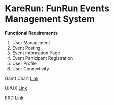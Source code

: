 # KareRun: FunRun Events Management System

**Functional Requirements**
1. User Management
2. Event Posting
3. Event Information Page 
4. Event Participant Registration
5. User Profile
6. User Connectivity

Gantt Chart [Link](https://docs.google.com/spreadsheets/d/19w6qpC_Kcdt7AYS_Wfpsvr5c3wvWnGcr99T-M9xfi18/edit?usp=sharing)

UI/UX [Link](https://www.figma.com/design/epB9ewXAHRTf5iTgv2dJ6g/Karerun?node-id=0-1&t=JPYRBPPyPp1dThRC-1)

ERD [Link](https://online.visual-paradigm.com/share.jsp?lightbox=1&highlight=0000ff&edit=https%3A%2F%2Fonline.visual-paradigm.com%2Fshare.jsp%3Fid%3D333233303932372d35%23diagram%3Aworkspace%3Dkdjjxiit%26proj%3D0%26id%3D5&editBlankUrl=https%3A%2F%2Fonline.visual-paradigm.com%2Fapp%2Fdiagrams%2F%23diagram%3Aproj%3D0%26vpov%3D16.3%26vpob%3D20220410%26client%3D1%26edit%3D_blank&layers=1&nav=1&title=Karerun_ERD&vpov=16.3&vpob=20220410#R3cU2FsdyGVkX1n8k9q00TSJvun3WeOv8k0oCVcYgikbqnZE76AeVY%3Dz8WHgKK5GYPUqBgia6z60GDQz%2FUlR9nRUKygOoiwOA6VQiYjbwsfih31LgQ9FLidbiKeSCsj2gf3zdra6q271sx6erktml0eB%2FrTuZQEiwdA%2BEe5sEpYCPtdNGJ4IHQn%2BOFVkPJ8Huy%2Fmgy%2BWyhlxSlFn51wNX8a3UlJUnVCJtHTiTxLI5%2BFRp9y%2B%2BJW7%2F75kFE8kjVdaLxcsnCbuaiGTdsXSBZNP%2FG0BsS%2FK4D44coSUl%2BOtnfP4YHnJ4BOq9SN0O82qT1H0tQpeVeuzccCtS86VPrlhItJGxxgCzYoNLY0TJ5pEFDimm10bYmI9krx9T1Ss6huPFtm2aPxuXkosmua3SI6ZLKW9N31OkU95VTj9n7QJKWq73CN7ehJ6AIZtLhpD6YBS%2FtAcIs4AbvNbkAxF%2Fev7IvrTRoBxB4mZVqqwSn8eQo6YXuFwHgIYUspmgupCNfThO7bpugntTi63%2B0oKh4Z7aSjxTkqhqg9bgqmVygB5IgdJ59HLIsXF4MJQe11nsRE%2Fu9Y%2FNVvl6fPg11ANQ48i%2FozknGmiAIW2RH1zOPmjARFsowKouon6dlfldj2xwBz5impInG%2BHI0xWH08jla2lnCtrW3gAz12Zc3NjCcjfo%2BW1E039KxZ%2B%2FyjssZC9bZHfFGUv%2FQQkymWIaHpfUBnz2O7Gt5l77eLqr8iKYRygaQ4rxKVXAJ1UY%2Bhg3y4GJ72hYfcqerdHdKis9ZPqH4QPMDHQzjzYPJmnAGeUdgfeD%2Fws4zVa0IE1PtJ%2F9h1CVLt%2B30NmBpVn5sfQ4dWOfcA8HlqTyfTlb6uFYJM96OIwoernZNkBlDk%2FTMrOyH0VYSQVDqlF0%2BqumEfEmT%2Bg%2F1HVPwMufHal3FiwaU541%2F0wSmwoCVGcgMYOCpi%2FK2ZTZ%2F6xhJwdva9L9XHOQHp5ZML1oYYBwATOeNjzMZxqhCovAzOgC14Sv0p8bB%2FDB%2B6uoLZuI%2FsDnbRNn0nJl7cHy%2FQ0eyYz9JUdIQiNqlGciRqOiU49R6xVZWNHVmgCgvf6AIn%2FRe9mSIWTy7wYAKbw5gNHsP98LHpNgemsYF5ZEaxuFM%2Fhq%2FF6Ulz4LucAwaA2G37dm1gviUu3bzg96d0uEus72xIRUkoTGjxIkzrAPmfwdiE04t1zcYbVxIptMr%2FKtei4ffnJ%2FYQjNyFoFxZW2XI47Gyirw6oipmzVLOs%2Bprn%2FApbG41hfYo52u1CAjLe5bTdTTJmaDgPQ%2F7q8v35Y1YCTGNy3Rb1CAVf7j66XhLlJPrWWWceh6sZzZDx06OPfeOZOEmZMEyMuDSnBEgRhY%2F%2BFy%2Bk1GgdDjGJ0QrH%2Bkz3y0%2FpzDhwaQvtkWShVB4gSYi8r86exyR0GQBCp5Qf%2FNtEQ%2FSUxugAsf%2FeL%2BcPx%2BbglWVrY%2FLIr52vZBM%2Bbn2DhhrxMwxalmQ183GHrqXQD12Eds92JqRfWuWRyFVpDWkovemtjxQDt4IziG%2FjuTfOWkOGrWJ7UjpwHqPoM1tqdqd6pfnsnt3iHubU01JXKLzoeI1nWpl4K02wdzVBcvAq%2B2i%2BCfWP6we13NINFDhG1jOw%2B%2FgaA5EszEeyEtNTP0GPb%2FmGXw1YLcaJOW7QVZz2gqs03SbI1cw%2BGThkvCeoIBWr4cqKB9k4BVgu2RHRI0Oz4hHc3V14yZvh%2FU%2BrLOv9Rcv%2Fl8JRxhMklrmRUoHM%2F08XK8M%2B5jpRrTtTtb8c5BAR%2BdO%2FErOcD0B12mk6OLZl3PQXD2H9OJ8893PiwZ09x8z%2BknA%2F4SuSam9cxnGayIJ8bslNQsgGk4dRb3UpitM6og88tFSNSg0VMyP3%2FYZh%2Byr01uIQvO5FbVfghcvlFLJkZxAk4oAFaS7zU1pPUfo%2BsnInI21ila%2Fw7fWrr1y%2Fk0%2BJs3QZ5UoE1ctVv4FzVtKMN%2By0BC9GclP4bKyvEXyzPXPLpy7rJhECS45Yap2xI1uIPBbdDmOoXJsF8HfzZ6YkeoQLkHqccosSojrJ9r12S6Af1SLOVt0bG0KW%2FYjNYE3RPI3P6yEU6HUlBRLQsmfMmDrJjTJxcv4G15Er%2BhTYWsjwTMFZX3Ctoij8KnyDqIlpq3m2WkfvdaVWewBsbAeNbggDAn9d140w1aIq078VwBQrEfGGChomFT7VRS2S8UNIoMo3vsFqhEEkdc0dXXSsIyovbedIb7DizkDUo7xSZkpONsddJHOjjWnSXZt%2BgTEcHRP4CW2ID3l9Tb8gZE9zwir8q1MhVi3FHe1qSX5Qbpo4MJYsMBl2P2akS%2FOLvR%2Bb3lrZp9eof0mElHGbiE4GbzW1mOK19Rwt%2BtgM5ZN%2FlXhcGDXpD77Bp4HgGy2nVceciTmMQEeh%2B2pA287rN6GGqcVPxm%2FdzSuvdZleq79tRzt25Tnx7iZjkWi%2FqlH2BQDxXx%2BuMMUaRIQoy4Yglmm2LbAqEdR7ReQBjp71zF2vdQeggB3P9fszMXodFmrzmpgXyp4qYgikiZSWUCc8k6bjjqx%2Btt7ZUBSAXCerqCKe7%2BBkxJebyextr2MxhSa9Cf3JPgUPH3c1iiHXHgWSPr2OrF%2BpL%2F74regjOtFwmlaxHcd8d3zwMaCJIlewth1nIUoAnLZZ6VkUuR4ofUdJ88%2BVUSIFLwckTd3jKp7%2BEtSYSUue3m6g8qf%2FlRz530ihUFblFFmqTNuOz8tfjnuWJ5XwS8hF7rRe1iKPGbaOFud3F2KZhE4xChxMQEixYViJ9YUrIrKmqScRiQw3u32LnIjEG1Z%2BevVrOPE0d9nGVjB2BGzHIDSzmKcpDYMqw70VEgZmrmGUrqxqPiWi7YjsbIY9Xqb34vWFlhqTh4gY6I9NiIpxEU8a%2F0SAprP8lSHjCAJrWlCiE7yOCeO97y7TlF2L%2B5WqTz8HUJ09ISle4A3sauURrEHBBx0gxvTEo6TYdYCGecdQA6UPuZJs1K%2Fp0nFRDnZ%2Fm8nkyP7AL0XuEMfUHTuQhW2eIp%2FBlhmD7%2FjFQ8IrYpEqgfALf4J8f8Zunnt5PLV8w5XXgZExn%2BcZStV5hwG4ncemb4nrAAYzM2NxPfGNau5B7vSNwghMp1oKbVSWwZ0qeQQsm5Zu9GgBAU8%2FZL1C3WXjFkplGYLtd4nPp3N8s%2Bvb8x3utNNezwIrZsRNck2IoAtxx6H2HG9J2bO4Xbs%2Baji6HJ93%2F%2BCWl5H15EwwdYqnOu9jlqBRSg6kNp7107y2oMjAKzOHT2Qj2NqfH2FfSfUfoHi0F1I0XO5ES4CTBov1KEwOSKWB8QBvh%2BOIUKSpGJxDRuRsiOgxxccnXU%2F3e8ZcSZMk3dwy6FUTM3y38qNowJ9sNgO4IOvH02soEd2DaPdB4aAGiXMWv8ICUZoPOw5VAd%2F%2F4B%2FFuEtY%2BXwcrFFg3vfztrSW2jNyC%2FpHNUPl2X%2Ffqcxa5MGY073ySHzX8kaeSQqRI%2FjjDqjFcY%2BkzClXoAeXJ5xHGAMGko6RA0KF6nNdrWQTQiyjTHFr4CRjfdlXB8bCyD%2Fmlv6ltMSoOEXcdPsP9ldfOdpQbd8BP7%2BV7wLRXejWpCC9GhFAfEQJSWRfe7vAoyEyUhVmiO7ZX69gDgjTEyIzzD8fl3uEclG%2B0fAZnLb94LTCTAHRnzWEECirG7PnUd2LERHDyJqDuKNE57GeHGKyO5WiYfHSGnJZxJYMuMuwdbYAVOV4d8Pxl4TStq5JnB81qzWHkDrW4647tfs384On7jJBAuwifukeU88j%2FYrShtyCiAyzFBXRyoEL6CNr%2Bnx1OvHtRMd%2FwA3fz24HfKn88TnqARrDP7q1DTDw5vEbpWHijbAMPLhvUgnYLUeP9UPTD5qYTWLeOlXh%2FI3lf%2FoMcyNxuCzfggtiHCDqV0ACaWY%2F2gz%2FUtDaUDao33ce6qTWxNryTCo4EoT8JN8JTHPRtlhJybCWdnZ7iAcuLIGd8lkO2Ce725MLLYgB6GnTeW2KeGFp7WiDKk15sv%2FWnEqpSMKp3mQedZn9jNc6%2F%2BlnRbe7OBlyC3Cj1RSSlF8YibvUtygsGnyqP0AXE73sKib7T5GdIWxiclKcGo%2FP3fo7pRAPVHPhZMRx1HGQV4aS06vCj1Lmefk7JVv2yivpLydxJl1csSUtz2Y8TDpVUeL7jLNBp8oVvc05KhjhEzjBNTZj8Ph1o8T56OYuJqMpU2s7VQaWwA9tRdEW3yyChRYXPEUg4omO8tvCHmB6QZ5NyRj%2BEk8JENMuumRBP%2BzZ1MHmwJ4rNGwrrhcMfpdtDl3qwT29ZnIQgYxWZtQdkwH7QGxtn0gMGnoO4c9hxFw%2FhOGiq5%2FAnsbohx8MmdXUMVHt4bxzuB9rVbdW7CUue8oqHs0NMH5Q0vk3pg5kJYTdMVlFtaz4fteOQ8HwNHchYdm7wCCVMiejSLZNi2YQ73H4IdWGApX4wpCbEkO2ijFhA2oLXnoT%2Fj057Cbpsv5z%2F0ndR89s9%2FvAXaIJbN9tInP%2FeKcyJeTNkt6l5lCPV6U%2FgJlopFXo4AISaAMHF5190wHENM5jEjkeGcRl%2BxnlKhaxGGf1s08HH%2FF2FInFCftY3kkl2X3SN76Ogclww0B8DfhfisyuctfkbJ0n%2BjzV2fk4DxEK6byam3W%2BMjbdJzjKz%2FPwVJAzzRQuFsYsLsnDeKRWAWvDmD8r%2FsUIWZg7%2B%2FoEmhm53QnNHn7MPvkjMeKHrRaeno8IR4dk56IgO%2F4ORGlRaazpjRJftk65CJ%2FESAHfRPeID5JmXGCwS%2FdrNoCpylVcsTTl%2FK5RSzF%2B%2B5m%2FWb%2FrIjnJHyfMDFsy8QTpcn3jQg%2Fc1O3lNUHrQE%2FijaSvvqT8GlGSP6ZEyF7mqgsRCpQHlr5lwhhNANBF6rXd0hlxAvWkOOXoRxA2%2FaNeRxfGRyk6dO4DUT9TUe8wUdfA3AzM4H2wYtyXKuV4qKw3e8w33PxwAqDhO%2BOKMQKALupgmknayCC01fw6zOZzEgkx5lNKZeRyaTetTNYw319pvKQZE6gzU8%2Fs14peKxzpIit1W11piBtwlHAWrbTbKigHEqqVZEUMS5KZA6XBQ0qRGbmvYRC1sxHbGUlnmyNkUwcJRpPTlzi%2B79kpKSgbBHTNksfrNpusXsO5yLK8UgvOagAEOvhKHZbB6iASb%2BrkB5szZPlRSU5RQat5%2BBA1YLUfSPR2ZhbJLvSgPy7fhLYy4UKc4dNW3FOI7KJzrqjmzz70GIkhEVyRnF8brm6C4R9LAOSlpeY6dyalrEsDx6JnEYVVDWrmFXT%2BtDKkfAkEorPCITyD1VpbW%2FehTv%2FZr%2FJaCdxhlyWj3s6E4LlsSe1fgfmkxcxS7aUbNlI%2BW8vhq6w%2F9yXkRdSt%2FH8%2FzUpo3M2jPSqtE%2BY0qUmzi8kTBQPmNDRaDYGtmoST5COGWas2N%2Fh%2FKGVMYTEku5gKnPXCUY8jni%2FoBsz7ysMbnLMd6DWBd9KbnlyBLpF4gIvEEy94kwAnGW7pZIDN5vBV2RcMJ0biPisxEEIFxMPY8Z9MOfVkPwKCT43yPid2Hg4qJ84liY%2BjQl0ZxrJ1KtpkEsPmyCJS9SOCpZYzWzgtgERtNx0WuY33%2BImTmomX13mW1H3E31kPyQcHhgYE2GbZgzvxUFDndlrXnHxlN23D7C%2BtuLUfT6IqRl8CwR0wptFB1x4iE17pdy0L8YpclfaDi9ov3W%2FwA8oTFz3FBAUAfO0PckhCqYf74u1O1DPYQQbkVovdJxDNJkVMw29gVA85PFzeC3U%2FJKgD7dH5b7LUz%2Bfp83UFb%2B9IV7Fs5ENOBl%2BNoYgDuPOylHfc9tqbWjboSg9%2F1jyov3b5I%2BMorXCY%2BsfO3LBigYLDIHb0o2%2FcAEJTn3iiLj1CaQmzXvf9lOQ5qQ5G%2Fas9yqQMCh3MhCFU2IBTQQDTI0zdG1h%2B15%2BG%2B6R2msqRHTD1J3TiB7Z5I0I22FfzpD3%2FbTjvW2lS%2FwznbScC9yLoPonkmkdyfPHgegyPjhAtCqZOTeZp7Beh81WNn0x1dElrLwNoTtv2ViiWZexA6COwrtwqygyzA%2Bd5RjJP4hAyurPyA6fZMu8vZmPO0c0iBOs5cwtYO4Nl4865NPx72gC6iEOptmBW2DtDl%2B5n6JcGJ3zJQqR%2B1PALa1Tj6jTWPsezbZuuB6Ktqr%2Bka7EgEelYxOpoB4MueDmpXbOmHrm8w3wLHaltXnGwjnPsZ%2FeS1T6ewBCqsIXVslTYhI6UWlKZPUZf%2FO1jgzvO4cJnulYZXOvCxN2emDhmWyKJu4qO%2FvrlXD2EX%2Fzym3%2BHfupQbC%2Bsefu4SrQejYkMyMx5F84MCBmMCCRoXts8yMpDjBFtDlm9XHtmvAS5pUq5EtN7gw8uXWqfofT00shbqxPvhrGTdppJYFb%2F%2BHMu%2BSkj26YtnWedmF7BT2L%2FQYrP5htiG0bbyManCVN8DTDVUzcDs0kGvA6c%2FnLohEcPnc9YqeM0T%2BeuzAgdxD0FWZWGY%2FMo688mfcFaAdfVBLRMowbmSHNbQ%2BjLzxIqY2%2BIQx4%2B1ytvkaVm7sz%2B97JSohP4P7ojcFZsHBehkfAvqqbCN5jX6apmydFtxlK0jbutntE%2B7gM922dKIdc7gn0jyqpcmBNHb5cuRgh3NQCLITRJxhJmWHIrnYRrJcVmwjutHuaG0Ft2ZiVve8VfatwGYtd59acmdKJNmteAlltWyv2mefTF8VBORKg9VQ56qJZOcsTLPH%2Fp51AF9QBVN3Bcw33RrDDDy%2FdUXiawhv4jT1R3LrPQVAe1Hk7yTlFJ00slvbxe3eg%2Fywu56os%2BsYv5IOF91EKK%2BGjwHVtyPtVH2In1UMFUO24A7VO1aiklT5x9y29XfAvtBRu8FdoLchn9ZlW%2FQ1QeXptoGG%2BejDokJXIHHN3hNrGfsi2z7EB%2FJnD69zdANHJ0JWV76Gbmx3oZ3ZqC0obUV0p3ts%2BiGcJvMSuXmhAumEJ9uYF1XlsikzDmDm5Bh4wIuPjsBh3o0HTou%2F%2FS01AWhwzwG46t3W6ej6IMkac3TG9HycEA4Gu1NAL4X3R0Ca4Au%2Bb1UhNngoWtYUyVbJuHA09ook8323qdQmh%2FhrV92ImZESnj6XgPshhy0wZA0MX7czs9kUpqB5nf4fNCbWU8%2BJr5DCaVfv7%2Bnwm7hRjGBd04%2FGTK2nzjvdY3%2F2TQFCE%2FBXJ8Il6w4DnmmjnvBUvw8ZbrAqUdQR%2FIRjtMACBCf0JTC33XxxlMGqu%2FiMX7v7acTJfHA8do2NpNdajltGVcp5rrg33nBJbrDratRKkw%2BLS6vM6TONl7IbV8x%2BJ91J04MATSkQ0Igcyy3V2l2y7y7JzBi29ALgANbfdJXaWVQoMPCPvGDt%2BOcriYhwqwcITa%2FVP2ffQdoS2JCheoS4f2g%2B7Q2XpBfxH2gOcH%2FK8VbtPKzPdZh9oAlqDxbDxMW%2FNp6vBicte2NCaZkQelv9zxeqtvQxUa9v9ELSodcCwpyPlLJJ89G6YDwBL294F1VRA%2FSL8%2BrGrc%2BXj7qVwlVpMl2WILDw6bBgGhc1uBAg6MrZ4iNJJ1A%2Fn3%2BUjCglofQ0xUk0W9PkEUwl4udSJ76MXLaXbB9XqoytM%2FyJSWjnO7t6FM1vQzxFcEIHUA2vmq9MIsKzLoOo7CjGgo0OOBGmN83BcHP2eWHMK81nnAwO7L25bAF1mfSgwO8INTNr4l4ewPZKnp092J4BOwHoDY1wixbu6%2FmXtGMyvtnPbCBqpPwbZRAPBBGuNQlbiRObKS%2BrJjb0qfyDKWZEd6IxtCXibKkslKGiNrZUgR9YyX4OrV4gsUxYPLXsJxTpQbw%2BnYRmr35uQqqVramduFm%2B8pfqa9ftPY0eXOxy5OFuNMKhLQYjOPMdzXK7KHsvjU0MCKpDZAFSefvDHiq3rzjkB%2B00dmyOONmSDSgBAK0IXK%2F%2FVF%2FBi953OvP2GJNBu53sDjEw6clb8AXRusTjX6tS2PclstOCILc71YVlpDYE4OH%2Fzlf3J4o1J0fUJC0B4Tt3rwW51TdsyEP9F7GnzE9garvR6LK5l258DEOyDhMJnAzglee1GA%2FCR3WIcmUjbnIMoXGBbmi3oQdsewwMhW%2FEThiVp8BV3C9kif5tE4VO1RV7hyYWblYCagMObFppwZX72xzj7ysEeiwk4bB4VRVge2CxnqtLAwvNtcBspci0XZ8H1j10f8hhptnhignR%2BVqUkBg5iCrhZzwXL9rVDew%2B9a7ZjMOVG5qZo8yc5Wgf2JjvvoiC9bdeOs3KYS2fq%2BZ3RsPdEh4vc05YC930tQcyAbP2%2Bh0DipHLn7zyJm%2Be3dqSyp8i2KYjXkVQnow%2Bxcjc9YJCGlQ4OYcOF1rwefhbCNbTMLYGhfLVxYuWRG7SSNVsL8pZsxoeyqPj82ZrEW3cNFW5%2Fvl%2FVeao7NSLfwID5VjioZX4M0%2F29h8mD2leNW0sPcFAdKJ0HTsI%2FIul0o17BEA2d6RozzMXwqotfKbiH8mSS1KbQAjz5VA55yCurkiHsE6ytGhwI7dL%2FcNKl3ijaIZmwRb6t4Xa00cy5GRdVudnWozAZJwnyskBDsTapNIIHQbYVAl5WPZg6gE6%2FaL65wn8cM0n8W8JojUFj4pp3VIss0uSWPkfywdTSPHfnHxIJHc7j8bWjhrLA0Glm6r5O26N15tZbRr3wXly%2BrL%2BUaWUFS55sGzW5HNH7F14qDTZJAyRiL9m7W5AJEHwqZ9LduQYgE%2BHLkr11KlYnD6fPmCasz%2FVtybhor%2BXONk8JmS%2FZ4cJ6Tzy9SyB57Mub0e3%2FRsZC%2FidB05mpwJ2r76NDjcN6REGqW84w%2FmxdxhreiRYXIRe19Rrsrd469HEZm0S03r2NHrVsJWEXuA8HmKIy1mOa0sJWVfEWJL1gkDxmE%2FPesLjooPq%2Fq9leApMr5fj7SeoAXExn6XNXxcQLDOjZz9ge8MoEAuke8oLZOvHYtMZZ6KOPYZHR6cVN85xPf6zg5Y%2BiBiQDrLjiPUbW1w1bxUqAixSpUVk%2B%2BsEaF9uIN7DOhVd1CszooWfErCKzDfhIFEZJTp7YVrtkw%2BWOQh%2FhTw%2BaHRTCxGd%2FUpDulerANcXG5yOPniA7%2FeeHni9VjvBUN3Ovtp9lfvHW9IxhBgTiCOOV8t4xp5FOFKaANOsIQaqnK7T20gfUPPGFy3a4hQUHxKPfKUntoFNkBPYe%2BT6Lsjvgy20dh33nEKeduFKD4Wym7AxKKT6JW%2F9TwfRtc9OX5D4RQIbSKKYjlnP1CAE2NeGqO5G%2FNwEfX048q9b12RlTwkDDwl0DPnNPgPd2YZZ8Hkeu4Vzs9l6bx%2B9UI%2BVPHKBWbA7St3LJiP3phwpeBWRsrVE4WrLvE%2FlxgUAMyXPBNaEtGPjbPARDFZWHaPmPpwOBOXQDWGrMwp%2BdGegPURBe%2B60sk4PyVFiWbomskzgIYJ4dWW2glGAmXtzrPEECszOkaUn6fIirGzQsJgF6Kg5DESVVjlIEjJvvlJ5GmnYWKpn71Iid3zXM%2BsEn0U047BXCFdbO19RthzDVFVSteX5shCmvJBB8vmVbUiFx5JfWv2x%2BFFj8tamE57W%2BBekJnq7a8ODFu3pFgA4gdl3%2BSzT2t%2Fcqz7%2F7CtCM03IMmHrT1%2FcRuOz9E%2FxafsXlBDAYxHP7S%2FErL6pzcn0TCVodoKjfRCuPx45A9esWNGklt3iT6ZX%2Fk5XpINuT5h5PcilauBlpHB1fs4KG3N7e9%2BWnlQXRXolftdTm%2B9eRVStn7if5q3ivaqKaBzixW2ePHxkIhCLxWAH9MCke1vwutqy5ans9OFFu4Xwa0LooWp%2FAxuyhbjiswdubx7OgFe852ClVChHcQarse0rX138NHFMKDQrf7Dk8aYn5X0p6jCJCogtP1TedhOnhB47M0M%2FxhDBtgkyJN4ciFHBaGgf%2ByOtiKTB6YS9Qql%2FXDL3M7EosBYTLX5UPxEiEs6Q5VJ4Z96PexmjICvE59FZk%2Bdns0vqlexOeqaIgt8wkcFNJezsflaEwu8qX99HIMz%2BzjAsgga4N%2FkggaDicqqFuP4mmTtcf6YdqYvyyAeE8%2FXQp4rAwzeRxzW%2Bqpc8lvBuIi55sNGBT%2BgC1O0ylNGJpOuOo5a7vDWfVlsasUhi3o3D6SbNScjpWGwX3Dap2JQE7XBukBqWth7KWEr9W9usiBJkiuSahHX7VPiUlKj%2FqSjf%2BDOgvT930AxsqsENSGRVSQjstlZZfyyISeZ5cz%2BIgB4rbc8SiaEzLb9Swk2U4DVCO7yAynhUyVssxVEUjPjiJNkHPwia9oobjWnTsqFp%2FylBLWSapXhpt7TOrFrrXm1%2BAOooCg3DV8Refwqnfdycs00b8%2BoZT4jAo9dAdceZnVJNjJ77WucwvZow8CipecEalrVsvFxY9Imq2Po5p7nN4GMFn7uWlMqKK7Vkpr1U0WGAa0b3jvr3kRWFSLRicJx2TeeUhALhZ2hMgjt2CTfIwjHseagNcy4kJIpm9f%2BPyjJ01c6LWGekhiYp2AhaIFA%2ByL8IswXemiU6TTwnhpox1TAba9di7T0gQNsuJorJHXWexNvgajGzdpiMd3bwhtAwilkb4CKhk1fNQOcGygBoG6D0oagfr2CCglZ6XdOweW3p4rHOAc%2B%2Bcr9V81MabMZ5qhBCixZvmXC%2B9%2BYofKigvMm4c1T5K7gkfIE9fWmMiyE564we%2FYI4mqeRubz0JDZT9UBYFYVdqG1JIX8x7Yy9%2BLUkLQdhFtr50ktnpqL%2BKJhe8xl8nnLicPy5vEAHlh%2FLmVB1%2F8SBz%2BLOh0uXFZB6rjMtTSHEFzw9vtuQokhJeiaL3oYTDAyKg3JX7xXl8pNgQXvtLFHLm9lXxjKN6FJmKRMaX9FHKUfZ4J3otMqsMYKqz6LAS0zdzxvDmjfybiC5IpLbINhRdXCW6WK%2BYNYrszIpRhlQTz7uTOTzi9Iqr%2BZkcPWgD2T%2FkTsbDEO6wJ6yNHq7HfMh%2BClE3hXqPGddJU%2FVFNmdrWN2v6h%2BOX3srgiJ3cAPIB%2FruyyEacqIZqHOB1o7LOfNhrvQqTRZxGaIwwrzZWU2%2BGWFfSBlmsfYwsIVtAioMFM25LGzcUHFxJD8LoprZk%2F4ZR0AwXHCn6Q49ZtPfPA8RSJNiEcIO3rgogXKRqZDR9gOWqQpH%2BaI8f7HC8iZ4pM5p2Nqcw%2BhJ5zhxXJjRO2%2B436f2xM3WUZ8oxdQBDqON%2FOdSpNyB8AtA3e0fSNwbMiR7v8O1FphKmBibSB6yXn0TVh%2F045XQhZQ2d%2B5EHzAoxVH9U%2Fj%2BrUsD7OrKuPU9%2FLJAeRZGQtyk9shVpYs4WhvH43wEalQtqC8jJg6gKYPbNws5MXXWXmAJL510iYLikXwFlHwR%2Bhlk3j3WIk74d2Poxd0N5snKMb5R9Z83F8qHBd659foT2cjtHhHHiUhvoxnDU7W0qsFv10BUNP4tCVP1bF8YA3k%2F9EJpNiAjMBeRhF%2FtfpOrMWe8uolAMVSQ7SKxT1Zd0IffBNH6Y8uYW5qNoFUFFToCz3C%2BSK%2ByYudIra64aVvwBYfPmwsQ3Xrs99raaN%2Fc5Cy42Fvmh1IVsET268obGT6k9MKs7n9LcnntsSgse%2FqAyKTtbO33kkr41xj2Y%2Bd9dbvf2IbZKDnsSLW6zqRV4HwPCjbSIQnBpE1jpbaopk3Mqv7kwyAn3wCziYXa8tD6SRbWMxx5v63vZkkG3gpLMX7swvr80rBByjotXTezF49c5X0OKFiitIr0ovUMEImi75xTT%2F3NKmHGG1hBnyf7dbP8VWZwdE3AlaS%2FWFsChJ5UUyMiVCFbvNvyZxg31Pp7vBeTkVoNcSTCAdXL18YfphTi8pHIj0uMt68bSIhxGYsmWvjcbzh8fcsLfJJj6JAmj4f%2FLSjHda67dpWSAGLwjpwX44LJaCbdSevy1%2BTN0%2FGUJYDLmAtc7RcSJQO9%2Fe%2FY2cyIZK2GLEqPrA1rEEp0fTID%2FO39TeISolSrF3meoB9FrRXTpPSfcomiNW0oh%2ByCtOvJTGoZKAldqDFsIuzqNxHABG5hDSgRB5uzSgobRSMlaPICQbbBHvBfvMC1kM9hPx3OKMwMmL9V8OQEiYZ7vH0G6167N85UtP8be5qn0YZ6BqC8hlD09Of7mAwjL7vAQ7W5JFOS3pUuGRukhSgN9jP6TZXPt1XHDoZL3besesvwclgZGka85ZNIad19GzvWSxdk5385I89PFmn%2FIvwApajC7PWx68p%2For%2B7UpwSLMpcU3kornxBSHamo%2BfzCLsvmLZA2xK%2FoarZS6KJt0%2BhqBZ22nUMiViHVb5KzcohDcrmmVMaYFseYAvEipg0%2B4FptAgqL2LftZGzXwiTqgnMKFjHxdQ9XHCs0gcRs%2BZxZYRXIEU1uppGSmdEs92BBMTW%2BI2w9%2BsfuNsMBl7a%2FiI5039Evjdjo%2BQhv4JVHUUGRwAkTVTIfjpQRvfU5LKgfFXR3I%2F9n6KigpWHUTF1usMfCBHmES1vdEenkys%2BQBwV%2B239TFfxXoirV1QflmLjZ9%2B6DFtI00nf9yizO%2FlUtdjtxcmyDzza7pt3mE%2F6nX70%2B7hE56nn9RqvV0ycIBSwEknvDnHDyiV19Eke%2Fn8W4RwSMPUPlgv6psbDKnOpcDY%2BZUkm7iBcMQaoXmhshmZOafPdi06rXnArMPA7CV2ZQ%2FldS2V1h1btjDaJFjq78VoWC6G2gXZcmLn69xTTD%2BouSOUpyL2SAZN%2BWjtD2%2BY913uJjReK3bccWeRW5p3IeCf6ZHdfnj3E4Ns0p4k3g1yfTsVmXaw1fRBMs%2B7T6jviv3TydQ4ZR41yHYLRbCLKp6xyTewvf%2BpStGzxDPyWOeJfhT8AWKU0ZnSJkBme5yajWln4v3kbIIeUZyiTon1JoT3JJ4SgQF787jUYKtb27%2B%2B%2ByPgCkx8gdCgX1sKx8w8h4KuJqORCBUphH7Mj8SlVibvZcCXph1dW7v187Z4a6nqHq59xXWK%2FcnGP3hl2tR8T8l%2Bjdfp1E0d44fPFBAhXIykEa92RNj3eyDbpw0pH2v7kApT4BXrL%2BJHd7PuPcFWWJ3vEWxLVX1JVOUXhNNHTLtf3Shpk4xaZUBhA93LAKIhhItWO8nA9kIMyEocOReaZ1ejP4xdVEuE5DYyvpkfqO3h%2B%2FEninQ3YTIjU1r%2BT7hoUY9s2rXJHc5l8VPSqTLGA2k6Kf3SgUHNpVbcCLlr6Sg7xY1NRhOJeg8eAlo3nrfvDI9MHQD2AlFiOGwydbGBaX6mujWWjY%2FzeOOVK3Dlket%2Fz8IPUG6EGqdE0gUEc8ZxYRAAa1%2BoYQd3LepOy3a8Kls7nHTdptnsHKceo3Ovgt1%2BwxRnCXU6XTmg2tEVk7Lxdk5KQRJBn4vQqBl0Cb19vv50eYs9lAB7ipssftaZeQ8V%2BPh084wm%2FSVnind2NBDF%2FfZARnjrOqconiJ9Bf1CeN4yIDx6m0Kr7IF%2BQMjTh5AxPsCp%2F8JwpISvw8A8D5gB8QFn7F%2BgWB696vbR0Ay3t72%2FNHbRWQ0E4rn5c%2FjVfmg429Am8GzJJf0gf55qLSPAdVeGxCpJUJhxw8TczjPIIzVt4zNiae6fz4rEMcRdK1UVrGgtEd9vMDcMKDCdeGBjDOvk5TnxujKkEe8s9Aei1tAcW5sh4pdEuDgCdSdJn69o51Bo%2F9m%2Fvf%2BhXmviLelZ46u4Li0Evx77Ig6UnzdMxH5%2Fi7Xhs4SVHBrI5QtqICyrSHR%2BL6Tx8zJ2FYFnlN4%2Fub1Dj31x83%2F4yiXATV3Us305%2BPjKWJWzYPo5bO8TATaMz0WkkxWPBCEEOdtQrnIiqMbQVj09pVkNls85nwC0%2FXbk%2Fuf5%2Bti%2FfRuCB%2F7Ov1sO6SQ3%2B1NPucPT6rskh0LnY%2FdrHkk6RiImed5TKIvQzBOF57mCGUAIhzzaxluG6zRILOFjrcZdh%2FqO0iNfydvRlXNcqz5xtp5hQHLfovZi%2FRZswAUgoCF2Y7t9NoSLccmDjAsaMRHqxIBlBOoeI1qCc8H030vFBpKzeeD0xyPMalE8aSFqBHNGjonX2viTiYyasJYoyqkZd2%2F0Mwu0QQ5RGrDcVWYHHZflWLDiNkQldFUdbT464a75fxhtn9Rgm8wJyT4d%2FEKjyPaXovtP83ZdMnUt38nR0bJ7jvcVLQQebgoSCJtQIYPBZmOA4C9OP7%2FfSbFTTiQoTKpuEh6wnP74pCweXfhAcx8aqx9q%2FlYBshJxGHV%2FgmNDp7yghYHoRZu8%2BW1V4MH97jxVvylumzCNdaobkogNagzPhBQUYs5hNjjt51PRCMAQomELRmSE%2B2nghrBTe1Ny21QwikGhrVbuEnfZZcWkVy4L%2Ff0Kbj5mt1Olj8g54pjDzCV5Pl3UGFnS9GGgsXVXD%2B1lY1Sm0p15qmVGTSNscy36iVTV3yXlCoA7pWy%2FnQ%2FEHMim5QlRaM8u6qgIZnKNG0%2Bu8%2BiCYVj0WsxcHkQXm4aCwa3Meg0%2BIkPElAFP4rZfkzsU7SHu6l2SGCH5oHeVZrGOUtYyhMLZWXs%2B%2FHtoU637iLwzcHJzAaqRCPEYno9wFUtmYJ%2FN8WZVs3Jfe4b5DI%2BUbOUiQQsvNp1jg893oyyr4EzfuAFhCcB%2FVvUgA2I9F1rm5i02wX3LHVn6GkesLMuYBCiYMYtomUZbBHdJ%2F2irlU5ocIXkWTOIYq8UQ3cvgQXWF8NurMJRbTp09zcAXjZ%2FLpk0Nxo7DN9KVl8Q7aE3IMYg6ykyJU6OA366PwTK5Xe3qBVXKceaN7GYhU5h27K2lM%2F8MXfZRM9YZK3r%2BrD46uJ28qXAfwSOdjzTwwgyLGZcvt6oCK%2FWs8Eu54YrJnI0g%2FkOFoV5Dun54Pi0HWXawrbnahtnGHJEETmoykJXmB4v%2F1p1Olb%2FxdFjlGdBNqiAjiObpbRpTVlCfEKT4QQmxknFEehiaeq6Ltfg2Hme3nfG%2Fh%2BNdiOtQEVhdrPcPMWAYso5rR7ftSHRuMDGB7fT8%2B24SiEIAyiToKsvp6vAhef901QUU%2BO0J4GbpFh%2B127Uzj1Zu%2F%2FDRhgpjRCbAvrhwNC%2BL8f4a2OGPZrEMrxoz%2BOU%2BKZImdtImQDxDECc7WlxVkdJ6IwKYAqwoALdklL2JVsoO1WBNse61xsQbQJsGpEGsDnH0izSoahUcE2UXhrKUhgC9kZdZveAkMFflt1T1ITfLZmvdJ0WicC73AyTXFTKPDA7TZcRH3ok0Wochej8agdhj6Z04v0ystMQ%2FgiZHhkXKg8xX7QQsuFddQrMSKGnZ77DbqmetmGiiwZIp6iD8trvPEpUVw2PfMj7cH%2FgzRQXBEhax7Bn5ql7OLfYJWe8n4ZQFHwK271SkOud5dqlHHeSTFsNUi9KQUvuUfE58AHqOfWyGXe0s4fyQlzHKIpSHoOWaLWG%2BY21Tngvy2L2Pm74FVXN6uhXKsVyJrHdem1sSnEWQnh4m3XEZh1RYyM4mg18Gl%2BpjZ6oBaYWOHJYSTBWTNpcLJ%2BSYtv6J3VbfYhgBACqUMSqUiDbCLga1lIjk8xlPMUuevEVV0e4ivyamkURzBr1VbtkfE96t8W1FUqi8YbTghfPWKV6mprW%2FGrTlBJNuF9%2BycY5iAwnB%2FyXzRrREUy%2BabvVYNDHt%2BCvAnOb926odoLd6oxhDz56Sh%2FgyZNgeXbxW6s%2F2Fcegcn5Jq702d40N71ycM6XY6aIveBytdj%2FCnNKTU7TpV5AJy638TVx1ZAfaTXUooDdOverfQW6WdEBlthWvpMu5ozV4Y%2BQ2x%2FJjgOfor4MsDHrhPt%2BV5ooBl5sEePJ0M3UT8vSeDD%2B9L%2BW0H4K%2F5cTHWQsfY%2F5lrRxVts7euFiwWmBYJav%2Bt6Y760L6oyyiRrxkLt%2BZCOHIN3HisVWWf%2BZbtCcWqjRE6SSo8VOorRPL%2FmAnkDWDZCSXfONmtI5gQ9tcAFLWEAFrZHh3NACx5dEciMGoHOpv7xOXjYZggKBi67y2KfO8A374%2FZ9WX6sG%2F9XgGPBgyjleBMNmmRbsbJNK8K%2FA2Fdk2qkH94j5jf1UBRHzACujbq4at0g32g%2Fur8nP6DRRP1EuO7QYMqh5n4CVVsw0b%2FY8weDusvoCUFgYB8FqvC7Jm6imvcYA5HqjeZ7bPs9oGURGclx0ylikHGOdckX%2FU3KVuH6ozYEWu7ZK5Qvqy8CXalHf3qsds7j%2B%2BZhXeIXCBFYCuwYYaH7hswI44yYQb2I4lSdMueGmMBWv2fXQh8%3D1fook205)





